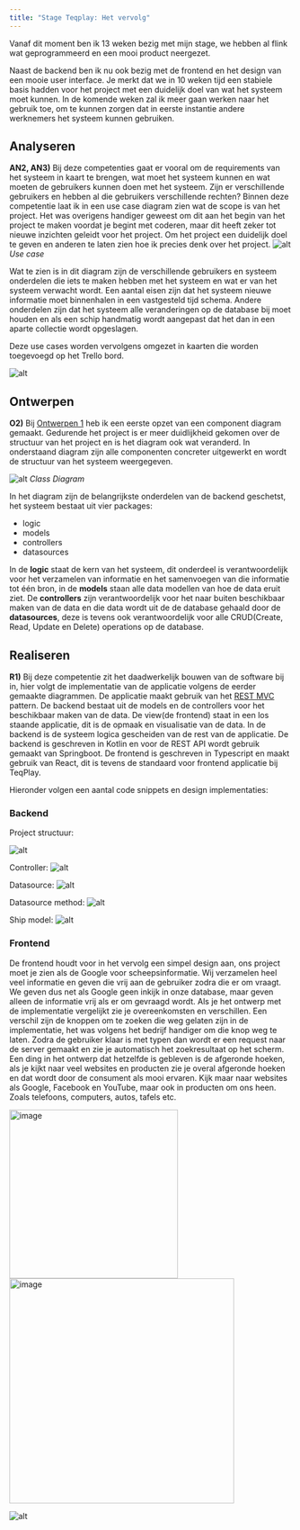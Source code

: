 ```yaml
---
title: "Stage Teqplay: Het vervolg"
---
```


Vanaf dit moment ben ik 13 weken bezig met mijn stage, we hebben al flink wat geprogrammeerd en een mooi product neergezet. 

<!--truncate-->

Naast de backend ben ik nu ook bezig met de frontend en het design van een mooie user interface. Je merkt dat we in 10 weken tijd een stabiele basis hadden voor het project met een duidelijk doel van wat het systeem moet kunnen. In de komende weken zal ik meer gaan werken naar het gebruik toe, om te kunnen zorgen dat in eerste instantie andere werknemers het systeem kunnen gebruiken. 


## Analyseren
**AN2, AN3)** Bij deze competenties gaat er vooral om de requirements van het systeem in kaart te brengen, wat moet het systeem kunnen en wat moeten de gebruikers kunnen doen met het systeem. Zijn er verschillende gebruikers en hebben al die gebruikers verschillende rechten? Binnen deze competentie laat ik in een use case diagram zien wat de scope is van het project. Het was overigens handiger geweest om dit aan het begin van het project te maken voordat je begint met coderen, maar dit heeft zeker tot nieuwe inzichten geleidt voor het project. Om het project een duidelijk doel te geven en anderen te laten zien hoe ik precies denk over het project. 
![alt](/blog/assets/usecase-shiphappens.png) *Use case*

Wat te zien is in dit diagram zijn de verschillende gebruikers en systeem onderdelen die iets te maken hebben met het systeem en wat er van het systeem verwacht wordt. Een aantal eisen zijn dat het systeem nieuwe informatie moet binnenhalen in een vastgesteld tijd schema. Andere onderdelen zijn dat het systeem alle veranderingen op de database bij moet houden en als een schip handmatig wordt aangepast dat het dan in een aparte collectie wordt opgeslagen. 

Deze use cases worden vervolgens omgezet in kaarten die worden toegevoegd op het Trello bord. 

![alt](/blog/assets/trello-bord-bij-AN2-3.PNG)

## Ontwerpen
**O2)**
Bij [Ontwerpen 1](/blog/2018/10/30/Stage-TeqPlay-eerste-8-weken#ontwerpen) heb ik een eerste opzet van een component diagram gemaakt. Gedurende het project is er meer duidlijkheid gekomen over de structuur van het project en is het diagram ook wat veranderd. In onderstaand diagram zijn alle componenten concreter uitgewerkt en wordt de structuur van het systeem weergegeven.

![alt](/blog/assets/class-diagram-shiphappens.png) *Class Diagram*

In het diagram zijn de belangrijkste onderdelen van de backend geschetst, het systeem bestaat uit vier packages: 
- logic
- models
- controllers
- datasources

In de **logic** staat de kern van het systeem, dit onderdeel is verantwoordelijk voor het verzamelen van informatie en het samenvoegen van die informatie tot één bron, in de **models** staan alle data modellen van hoe de data eruit ziet. De **controllers** zijn verantwoordelijk voor het naar buiten beschikbaar maken van de data en die data wordt uit de de database gehaald door de **datasources**, deze is tevens ook verantwoordelijk voor alle CRUD(Create, Read, Update en Delete) operations op de database. 


## Realiseren
**R1)**
Bij deze competentie zit het daadwerkelijk bouwen van de software bij in, hier volgt de implementatie van de applicatie volgens de eerder gemaakte diagrammen. De applicatie maakt gebruik van het [REST MVC](https://softwareengineering.stackexchange.com/questions/324730/mvc-and-restful-api-service) pattern. De backend bestaat uit de models en de controllers voor het beschikbaar maken van de data. De view(de frontend) staat in een los staande applicatie, dit is de opmaak en visualisatie van de data. In de backend is de systeem logica gescheiden van de rest van de applicatie. De backend is geschreven in Kotlin en voor de REST API wordt gebruik gemaakt van Springboot. 
De frontend is geschreven in Typescript en maakt gebruik van React, dit is tevens de standaard voor frontend applicatie bij TeqPlay. 

Hieronder volgen een aantal code snippets en design implementaties: 

### Backend

Project structuur:

 ![alt](/blog/assets/directory-structure.PNG)


Controller: ![alt](/blog/assets/controller-shiphappens.PNG) 

Datasource: ![alt](/blog/assets/datasource-shiphappens-standaard.PNG)

Datasource method: ![alt](/blog/assets/datasource-insertmany-method.PNG)

Ship model: ![alt](/blog/assets/model-shipinfo.PNG)


### Frontend

De frontend houdt voor in het vervolg een simpel design aan, ons project moet je zien als de Google voor scheepsinformatie. Wij verzamelen heel veel informatie en geven die vrij aan de gebruiker zodra die er om vraagt. We geven dus net als Google geen inkijk in onze database, maar geven alleen de informatie vrij als er om gevraagd wordt. Als je het ontwerp met de implementatie vergelijkt zie je overeenkomsten en verschillen. Een verschil zijn de knoppen om te zoeken die weg gelaten zijn in de implementatie, het was volgens het bedrijf handiger om die knop weg te laten. Zodra de gebruiker klaar is met typen dan wordt er een request naar de server gemaakt en zie je automatisch het zoekresultaat op het scherm. Een ding in het ontwerp dat hetzelfde is gebleven is de afgeronde hoeken, als je kijkt naar veel websites en producten zie je overal afgeronde hoeken en dat wordt door de consument als mooi ervaren. Kijk maar naar websites als Google, Facebook en YouTube, maar ook in producten om ons heen. Zoals telefoons, computers, autos, tafels etc. 

<img width="300px" src="/blog/assets/IMG_20181204_091110.jpg" alt="image"><img width="400px" src="/blog/assets/home-pageshiphappens.PNG" alt="image">

![alt](/blog/assets/dropdown-schets.png)










